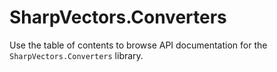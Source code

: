 # SharpVectors.Converters

Use the table of contents to browse API documentation for the `SharpVectors.Converters` library.